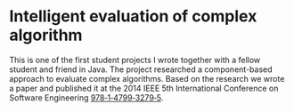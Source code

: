 # Intelligent evaluation of complex algorithm

This is one of the first student projects I wrote together with a fellow student and friend in Java. The project researched a component-based approach to evaluate complex algorithms. Based on the research we wrote a paper and published it at the 2014 IEEE 5th International Conference on Software Engineering [978‑1‑4799‑3279‑5](https://ieeexplore.ieee.org/document/6933689).
